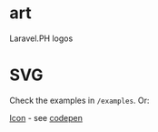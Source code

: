 
# art

Laravel.PH logos

# SVG

Check the examples in `/examples`. Or:

[Icon](https://raw.githubusercontent.com/laravelph/art/master/icon.svg "LaravelPH Logo") - see [codepen](https://codepen.io/joepal23/pen/RwQvJeM) 






